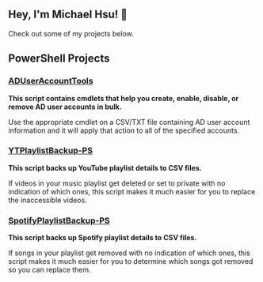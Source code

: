 ## Hey, I'm Michael Hsu! 👋
Check out some of my projects below.

## PowerShell Projects

### [ADUserAccountTools](https://github.com/mcyhsu/ADUserAccountTools)
**This script contains cmdlets that help you create, enable, disable, or remove AD user accounts in bulk.**

Use the appropriate cmdlet on a CSV/TXT file containing AD user account information and it will apply that action to all of the specified accounts.

### [YTPlaylistBackup-PS](https://github.com/mcyhsu/YTPlaylistBackup-PS)
**This script backs up YouTube playlist details to CSV files.**

If videos in your music playlist get deleted or set to private with no indication of which ones, this script makes it much easier for you to replace the inaccessible videos.

### [SpotifyPlaylistBackup-PS](https://github.com/mcyhsu/SpotifyPlaylistBackup-PS)

**This script backs up Spotify playlist details to CSV files.**

If songs in your playlist get removed with no indication of which ones, this script makes it much easier for you to determine which songs got removed so you can replace them.

<!--
**mcyhsu/mcyhsu** is a ✨ _special_ ✨ repository because its `README.md` (this file) appears on your GitHub profile.

Here are some ideas to get you started:

- 🔭 I’m currently working on ...
- 🌱 I’m currently learning ...
- 👯 I’m looking to collaborate on ...
- 🤔 I’m looking for help with ...
- 💬 Ask me about ...
- 📫 How to reach me: ...
- 😄 Pronouns: ...
- ⚡ Fun fact: ...
-->
